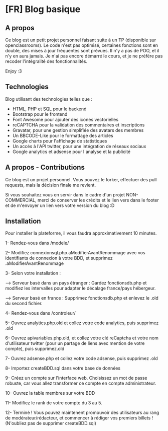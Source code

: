 [FR] Blog basique
=====================

A propos
--------------------
Ce blog est un petit projet personnel faisant suite à un TP (disponible sur openclassrooms).
Le code n'est pas optimisé, certaines fonctions sont en double, des mises à jour fréquentes sont prévues.
Il n'y a pas de POO, et il n'y en aura jamais. Je n'ai pas encore démarré le cours, et je ne préfére pas recoder
l'intégralité des fonctionnalités.

Enjoy :3

Technologies
--------------------

Blog utilisant des technologies telles que :

* HTML, PHP et SQL pour le backend
* Bootstrap pour le frontend
* Font Awesome pour ajouter des icones vectorielles
* reCAPTCHA pour la validation des commentaires et inscriptions
* Gravatar, pour une gestion simplifiée des avatars des membres
* Un BBCODE-Like pour le formattage des articles
* Google charts pour l'affichage de statistiques
* Un accés à l'API twitter, pour une intégration de réseaux sociaux
* Google analytics et adsense pour l'analyse et la publicité

A propos - Contributions
---------------

Ce blog est un projet personnel. Vous pouvez le forker, effectuer des pull requests, mais la décision finale me revient.

Si vous souhaitez vous en servir dans le cadre d'un projet NON-COMMERCIAL, merci de conserver les crédits et le lien vers dans le footer et de m'envoyer un lien vers votre version du blog :D

Installation
---------------
Pour installer la plateforme, il vous faudra approximativement 10 minutes.

1- Rendez-vous dans /modele/

2- Modifiez connexionsql.php.aModifierAvantRenommage avec vos identifiants de connexion à votre BDD, et supprimez .aModifierAvantRenommage

3- Selon votre installation :

--> Serveur basé dans un pays étranger : Gardez fonctionsdb.php et modifiez les intervalles pour adapter le décalage france/pays hébergeur.

--> Serveur basé en france : Supprimez fonctionsdb.php et enlevez le .old du second fichier.

4- Rendez-vous dans /controleur/

5- Ouvrez analytics.php.old et collez votre code analytics, puis supprimez .old

6- Ouvrez apivariables.php.old, et collez votre clé reCaptcha et votre nom d'utilisateur twitter (pour un partage de liens avec mention de votre compte), puis supprimez.old

7- Ouvrez adsense.php et collez votre code adsense, puis supprimez .old

8- Importez createBDD.sql dans votre base de données

9- Créez un compte sur l'interface web. Choisissez un mot de passe robuste, car vous allez transformer ce compte en compte administrateur.

10- Ouvrez la table membres sur votre BDD

11- Modifiez le rank de votre compte du 3 au 5.

12- Terminé ! Vous pouvez maintenent promouvoir des utilisateurs au rang de modérateur/rédacteur, et commencer à rédiger vos premiers billets ! (N'oubliez pas de supprimer createBDD.sql)
